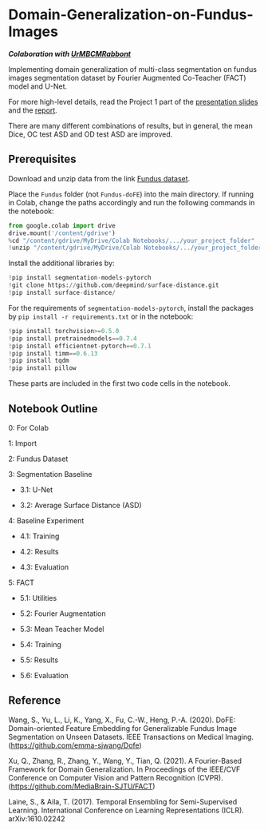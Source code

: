 # Domain-Generalization-on-Fundus-Images

***Colaboration with [UrMBCMRabbont](https://github.com/UrMBCMRabbont)***

Implementing domain generalization of multi-class segmentation on fundus images segmentation dataset by Fourier Augmented Co-Teacher (FACT) model and U-Net.

For more high-level details, read the Project 1 part of the [presentation slides](./Presentation.pdf) and the [report](./Report.pdf).

There are many different combinations of results, but in general, the mean Dice, OC test ASD and OD test ASD are improved.

## Prerequisites

Download and unzip data from the link [Fundus dataset](https://drive.google.com/u/0/uc?id=1p33nsWQaiZMAgsruDoJLyatoq5XAH-TH&export=download).

Place the `Fundus` folder (not `Fundus-doFE`)  into the main directory. If running in Colab, change the paths accordingly and run the following commands in the notebook:

```python
from google.colab import drive
drive.mount('/content/gdrive')
%cd "/content/gdrive/MyDrive/Colab Notebooks/.../your_project_folder"
!unzip "/content/gdrive/MyDrive/Colab Notebooks/.../your_project_folder/Fundus-doFE.zip" -d "/content/"
```

Install the additional libraries by:

```python
!pip install segmentation-models-pytorch
!git clone https://github.com/deepmind/surface-distance.git
!pip install surface-distance/
```

For the requirements of `segmentation-models-pytorch`, install the packages by `pip install -r requirements.txt` or in the notebook:

```python
!pip install torchvision>=0.5.0
!pip install pretrainedmodels==0.7.4
!pip install efficientnet-pytorch==0.7.1
!pip install timm==0.6.13
!pip install tqdm
!pip install pillow
```

These parts are included in the first two code cells in the notebook.

## Notebook Outline

0: For Colab

1: Import

2: Fundus Dataset

3: Segmentation Baseline

- 3.1: U-Net

- 3.2: Average Surface Distance (ASD)

4: Baseline Experiment

- 4.1: Training

- 4.2: Results

- 4.3: Evaluation

5: FACT

- 5.1: Utilities

- 5.2: Fourier Augmentation

- 5.3: Mean Teacher Model

- 5.4: Training

- 5.5: Results

- 5.6: Evaluation

## Reference
Wang, S., Yu, L., Li, K., Yang, X., Fu, C.-W., Heng, P.-A. (2020). DoFE: Domain-oriented Feature Embedding for
Generalizable Fundus Image Segmentation on Unseen Datasets. IEEE Transactions on Medical Imaging.
(https://github.com/emma-sjwang/Dofe)

Xu, Q., Zhang, R., Zhang, Y., Wang, Y., Tian, Q. (2021). A Fourier-Based Framework for Domain Generalization. In
Proceedings of the IEEE/CVF Conference on Computer Vision and Pattern Recognition (CVPR).
(https://github.com/MediaBrain-SJTU/FACT)

Laine, S., & Aila, T. (2017). Temporal Ensembling for Semi-Supervised Learning. International Conference on
Learning Representations (ICLR). arXiv:1610.02242
